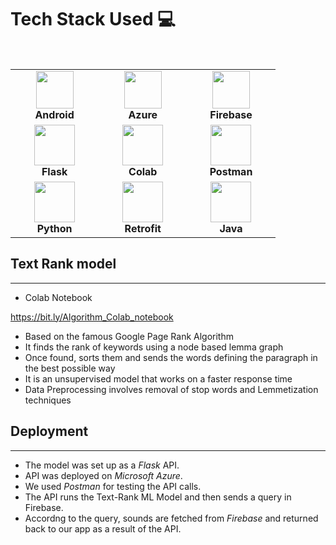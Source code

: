 
# Tech Stack Used :computer:

<br>
<table>
<tbody>
 <tr>
<td align="center" width="20%">
<img height=60px src="https://cdn4.iconfinder.com/data/icons/logos-3/228/android-512.png"> <br>
<span><b><center>Android</center></b></span>
</td>

<td align="center" width="20%">
<img height=60px src="https://www.onmsft.com/wp-content/uploads/2021/05/Azure-Icon.png"> <br>
<span><b><center>Azure</center></b></span>
</td>

<td align="center" width="20%">
<img height=60px src="https://cdn4.iconfinder.com/data/icons/google-i-o-2016/512/google_firebase-2-512.png"> <br>
<span><b><center>Firebase</center></b></span>
</td>
</tr>

<tr>
<td align="center" width="20%">
<img height=65px src="https://www.pngitem.com/pimgs/m/159-1595977_flask-python-logo-hd-png-download.png"> <br>
<span><b><center>Flask</center></b></span>
</td>

<td align="center" width="20%">
<img height=65px src="https://colab.research.google.com/img/colab_favicon_256px.png"> <br>
<span><b><center>Colab</center></b></span>
</td>

<td align="center" width="20%">
<img height=65px src="https://user-images.githubusercontent.com/2676579/34940598-17cc20f0-f9be-11e7-8c6d-f0190d502d64.png"> <br>
<span><b><center>Postman</center></b></span>
</td>
</tr>

<tr>
<td align="center" width="20%">
<img height=65px src="https://www.python.org/static/community_logos/python-logo.png"> <br>
<span><b><center>Python</center></b></span>
</td>

<td align="center" width="20%">
<img height=65px src="https://miro.medium.com/max/2048/1*WMf1XcyKU98dOMlNnn-Agg.png"> <br>
<span><b><center>Retrofit</center></b></span>
</td>

<td align="center" width="20%">
<img height=65px src="https://cdn.iconscout.com/icon/free/png-256/java-60-1174953.png"> <br>
<span><b><center>Java</center></b></span>
</td>
</tr>

</tbody>
</table>

## Text Rank model 
---

* Colab Notebook

https://bit.ly/Algorithm_Colab_notebook

* Based on the famous Google Page Rank Algorithm
* It finds the rank of keywords using a node based lemma graph
* Once found, sorts them and sends the words defining the paragraph in the best possible way
* It is an unsupervised model that works on a faster response time
* Data Preprocessing involves removal of stop words and Lemmetization techniques



## Deployment

---

* The model was set up as a *Flask* API.
* API was deployed on *Microsoft Azure*. 
* We used *Postman* for testing the API calls.
* The API runs the Text-Rank ML Model and then sends a query in Firebase.
* Accordng to the query, sounds are fetched from *Firebase* and returned back to our app as a result of the API.

